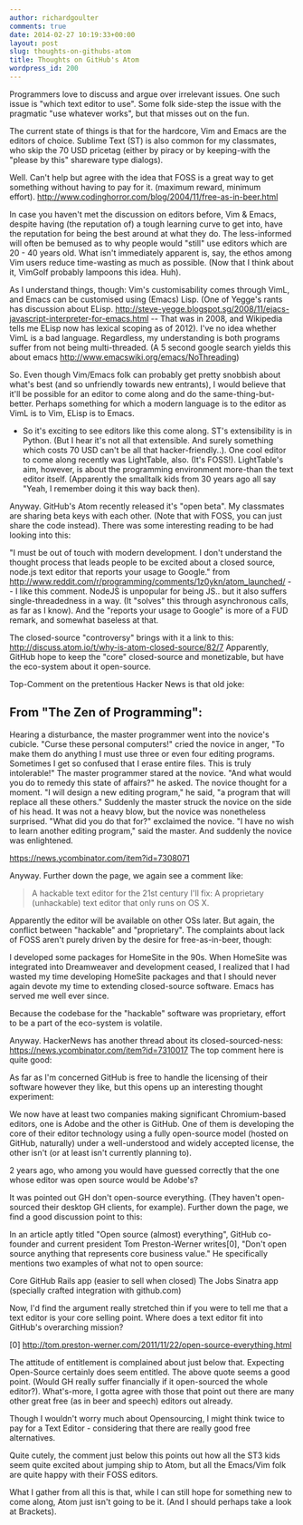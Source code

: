 ```yaml
---
author: richardgoulter
comments: true
date: 2014-02-27 10:19:33+00:00
layout: post
slug: thoughts-on-githubs-atom
title: Thoughts on GitHub's Atom
wordpress_id: 200
---
```


Programmers love to discuss and argue over irrelevant issues. One such issue is "which text editor to use".
Some folk side-step the issue with the pragmatic "use whatever works", but that misses out on the fun.

The current state of things is that for the hardcore, Vim and Emacs are the editors of choice. Sublime Text (ST) is also common for my classmates, who skip the 70 USD pricetag (either by piracy or by keeping-with the "please by this" shareware type dialogs).

Well. Can't help but agree with the idea that FOSS is a great way to get something without having to pay for it. (maximum reward, minimum effort). http://www.codinghorror.com/blog/2004/11/free-as-in-beer.html

In case you haven't met the discussion on editors before, Vim & Emacs, despite having (the reputation of) a tough learning curve to get into, have the reputation for being the best around at what they do.
The less-informed will often be bemused as to why people would "still" use editors which are 20 - 40 years old. What isn't immediately apparent is, say, the ethos among Vim users reduce time-wasting as much as possible. (Now that I think about it, VimGolf probably lampoons this idea. Huh).

As I understand things, though: Vim's customisability comes through VimL, and Emacs can be customised using (Emacs) Lisp. (One of Yegge's rants has discussion about ELisp. http://steve-yegge.blogspot.sg/2008/11/ejacs-javascript-interpreter-for-emacs.html -- That was in 2008, and Wikipedia tells me ELisp now has lexical scoping as of 2012).
I've no idea whether VimL is a bad language.
Regardless, my understanding is both programs suffer from not being multi-threaded. (A 5 second google search yields this about emacs http://www.emacswiki.org/emacs/NoThreading)

So. Even though Vim/Emacs folk can probably get pretty snobbish about what's best (and so unfriendly towards new entrants), I would believe that it'll be possible for an editor to come along and do the same-thing-but-better.
Perhaps something for which a modern language is to the editor as VimL is to Vim, ELisp is to Emacs.

- So it's exciting to see editors like this come along.
ST's extensibility is in Python. (But I hear it's not all that extensible. And surely something which costs 70 USD can't be all that hacker-friendly..).
One cool editor to come along recently was LightTable, also. (It's FOSS!). LightTable's aim, however, is about the programming environment more-than the text editor itself. (Apparently the smalltalk kids from 30 years ago all say "Yeah, I remember doing it this way back then).

Anyway.
GitHub's Atom recently released it's "open beta". My classmates are sharing beta keys with each other. (Note that with FOSS, you can just share the code instead).
There was some interesting reading to be had looking into this:

"I must be out of touch with modern development. I don't understand the thought process that leads people to be excited about a closed source, node.js text editor that reports your usage to Google."
from http://www.reddit.com/r/programming/comments/1z0ykn/atom_launched/
-- I like this comment.
NodeJS is unpopular for being JS.. but it also suffers single-threadedness in a way. (It "solves" this through asynchronous calls, as far as I know).
And the "reports your usage to Google" is more of a FUD remark, and somewhat baseless at that.

The closed-source "controversy" brings with it a link to this:
http://discuss.atom.io/t/why-is-atom-closed-source/82/7
Apparently, GitHub hope to keep the "core" closed-source and monetizable, but have the eco-system about it open-source.

Top-Comment on the pretentious Hacker News is that old joke:


From "The Zen of Programming":
------
Hearing a disturbance, the master programmer went into the novice's cubicle.
"Curse these personal computers!" cried the novice in anger, "To make them do anything I must use three or even four editing programs. Sometimes I get so confused that I erase entire files. This is truly intolerable!"
The master programmer stared at the novice. "And what would you do to remedy this state of affairs?" he asked.
The novice thought for a moment. "I will design a new editing program," he said, "a program that will replace all these others."
Suddenly the master struck the novice on the side of his head. It was not a heavy blow, but the novice was nonetheless surprised. "What did you do that for?" exclaimed the novice.
"I have no wish to learn another editing program," said the master.
And suddenly the novice was enlightened.


https://news.ycombinator.com/item?id=7308071


Anyway. Further down the page, we again see a comment like:
> A hackable text editor for the 21st century
I'll fix: A proprietary (unhackable) text editor that only runs on OS X.


Apparently the editor will be available on other OSs later. But again, the conflict between "hackable" and "proprietary".
The complaints about lack of FOSS aren't purely driven by the desire for free-as-in-beer, though:


I developed some packages for HomeSite in the 90s. When HomeSite was integrated into Dreamweaver and development ceased, I realized that I had wasted my time developing HomeSite packages and that I should never again devote my time to extending closed-source software. Emacs has served me well ever since.


Because the codebase for the "hackable" software was proprietary, effort to be a part of the eco-system is volatile.

Anyway.
HackerNews has another thread about its closed-sourced-ness:
https://news.ycombinator.com/item?id=7310017
The top comment here is quite good:


As far as I'm concerned GitHub is free to handle the licensing of their software however they like, but this opens up an interesting thought experiment:




We now have at least two companies making significant Chromium-based editors, one is Adobe and the other is GitHub.
One of them is developing the core of their editor technology using a fully open-source model (hosted on GitHub, naturally) under a well-understood and widely accepted license, the other isn't (or at least isn't currently planning to).




2 years ago, who among you would have guessed correctly that the one whose editor was open source would be Adobe's?


It was pointed out GH don't open-source everything. (They haven't open-sourced their desktop GH clients, for example). Further down the page, we find a good discussion point to this:


In an article aptly titled "Open source (almost) everything", GitHub co-founder and current president Tom Preston-Werner writes[0], "Don't open source anything that represents core business value."
He specifically mentions two examples of what not to open source:




Core GitHub Rails app (easier to sell when closed)
The Jobs Sinatra app (specially crafted integration with github.com)




Now, I'd find the argument really stretched thin if you were to tell me that a text editor is your core selling point. Where does a text editor fit into GitHub's overarching mission?




[0] http://tom.preston-werner.com/2011/11/22/open-source-everything.html


The attitude of entitlement is complained about just below that.
Expecting Open-Source certainly does seem entitled.
The above quote seems a good point. (Would GH really suffer financially if it open-sourced the whole editor?).
What's-more, I gotta agree with those that point out there are many other great free (as in beer and speech) editors out already.


Though I wouldn't worry much about Opensourcing, I might think twice to pay for a Text Editor - considering that there are really good free alternatives.


Quite cutely, the comment just below this points out how all the ST3 kids seem quite excited about jumping ship to Atom, but all the Emacs/Vim folk are quite happy with their FOSS editors.



What I gather from all this is that, while I can still hope for something new to come along, Atom just isn't going to be it. (And I should perhaps take a look at Brackets).
